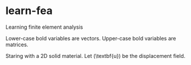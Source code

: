 # learn-fea
Learning finite element analysis

Lower-case bold variables are vectors.
Upper-case bold variables are matrices.

Staring with a 2D solid material. Let \(\textbf{u}\) be the displacement field.


<script src="https://polyfill.io/v3/polyfill.min.js?features=es6"></script>
<script id="MathJax-script" async src="https://cdn.jsdelivr.net/npm/mathjax@3/es5/tex-mml-chtml.js">

